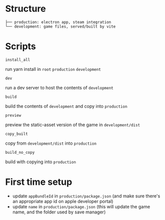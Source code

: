 # Structure
```
├── production: electron app, steam integration
└── development: game files, served/built by vite
```

# Scripts

`install_all`

run yarn install in `root` `production` `development`

`dev`

run a dev server to host the contents of `development`

`build`

build the contents of `development` and copy into `production`

`preview`

preview the static-asset version of the game in `development/dist`

`copy_built`

copy from `development/dist` into `production`

`build_no_copy`

build with copying into `production`

# First time setup

- update `appBundleId` in `production/package.json` (and make sure there's an appropriate app id on apple developer portal)
- update `name` in `production/package.json` (this will update the game name, and the folder used by save manager)

